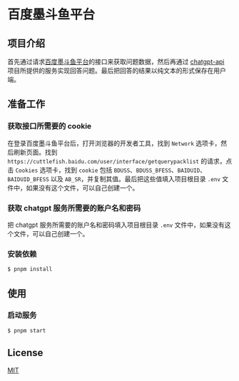 # 百度墨斗鱼平台

## 项目介绍

首先通过请求[百度墨斗鱼平台](https://cuttlefish.baidu.com)的接口来获取问题数据，然后再通过 [chatgpt-api](https://github.com/transitive-bullshit/chatgpt-api) 项目所提供的服务实现回答问题。最后把回答的结果以纯文本的形式保存在用户端。

## 准备工作

### 获取接口所需要的 cookie

在登录百度墨斗鱼平台后，打开浏览器的开发者工具，找到 `Network` 选项卡，然后刷新页面。找到 `https://cuttlefish.baidu.com/user/interface/getquerypacklist` 的请求，点击 `Cookies` 选项卡，找到 `cookie` 包括 `BDUSS`、`BDUSS_BFESS`、`BAIDUID`、`BAIDUID_BFESS` 以及 `AB_SR`，并复制其值。最后把这些值填入项目根目录 `.env` 文件中，如果没有这个文件，可以自己创建一个。

### 获取 chatgpt 服务所需要的账户名和密码

把 chatgpt 服务所需要的账户名和密码填入项目根目录 `.env` 文件中，如果没有这个文件，可以自己创建一个。


### 安装依赖

```bash
$ pnpm install
```


## 使用

### 启动服务

```bash
$ pnpm start
```

## License

[MIT](LICENSE)
